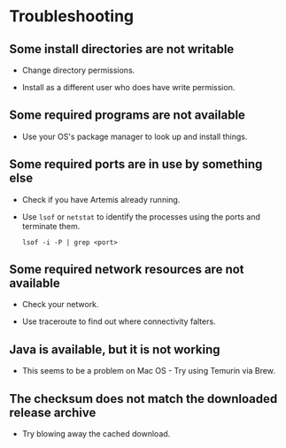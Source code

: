 # Troubleshooting

## Some install directories are not writable

- Change directory permissions.

- Install as a different user who does have write permission.

## Some required programs are not available

- Use your OS's package manager to look up and install things.

## Some required ports are in use by something else

- Check if you have Artemis already running.

- Use `lsof` or `netstat` to identify the processes using the ports
  and terminate them.

    ~~~
    lsof -i -P | grep <port>
    ~~~

## Some required network resources are not available

- Check your network.

- Use traceroute to find out where connectivity falters.

## Java is available, but it is not working

- This seems to be a problem on Mac OS - Try using Temurin via Brew.

## The checksum does not match the downloaded release archive

- Try blowing away the cached download.
